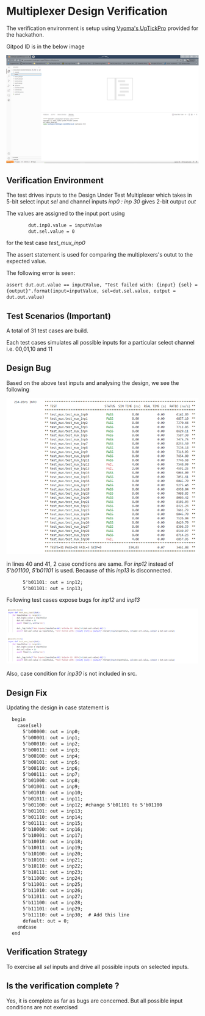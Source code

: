 # Multiplexer Design Verification

The verification environment is setup using [Vyoma's UpTickPro](https://vyomasystems.com) provided for the hackathon.

Gitpod ID is in the below image

![Alt text]( ../assets/GitpodID.png "Gitpod ID")

## Verification Environment

 The test drives inputs to the Design Under Test Multiplexer which takes in 5-bit select input *sel* and channel inputs *inp0 : inp 30* gives 2-bit output *out*

The values are assigned to the input port using 
```
        dut.inp0.value = inputValue
        dut.sel.value = 0
```
for the test case *test_mux_inp0*

The assert statement is used for comparing the multiplexers's outut to the expected value.

The following error is seen:
```
assert dut.out.value == inputValue, "Test failed with: {input} {sel} = {output}".format(input=inputValue, sel=dut.sel.value, output = dut.out.value)

```
## Test Scenarios **(Important)**

A total of 31 test cases are build.

Each test cases simulates all possible inputs for a particular select channel i.e. 00,01,10 and 11

## Design Bug

Based on the above test inputs and analysing the design, we see the following

![Alt text](../assets/Level1Design1AllTests.png)

in lines 40 and 41, 2 case condtions are same. For *inp12* instead of *5'b01100*,  *5'b01101* is used. Because of this *inp13* is disconnected. 

```
      5'b01101: out = inp12;
      5'b01101: out = inp13;
```

Following test cases expose bugs for *inp12* and *inp13*

 ![Alt text](../assets/Level1Design1_1213.png)

Also, case condition for *inp30* is not included in src.

## Design Fix
Updating the design in case statement is

```
  begin
    case(sel)
      5'b00000: out = inp0;  
      5'b00001: out = inp1;  
      5'b00010: out = inp2;  
      5'b00011: out = inp3;  
      5'b00100: out = inp4;  
      5'b00101: out = inp5;  
      5'b00110: out = inp6;  
      5'b00111: out = inp7;  
      5'b01000: out = inp8;  
      5'b01001: out = inp9;  
      5'b01010: out = inp10;
      5'b01011: out = inp11;
      5'b01100: out = inp12; #change 5'b01101 to 5'b01100
      5'b01101: out = inp13;
      5'b01110: out = inp14;
      5'b01111: out = inp15;
      5'b10000: out = inp16;
      5'b10001: out = inp17;
      5'b10010: out = inp18;
      5'b10011: out = inp19;
      5'b10100: out = inp20;
      5'b10101: out = inp21;
      5'b10110: out = inp22;
      5'b10111: out = inp23;
      5'b11000: out = inp24;
      5'b11001: out = inp25;
      5'b11010: out = inp26;
      5'b11011: out = inp27;
      5'b11100: out = inp28;
      5'b11101: out = inp29;
      5'b11110: out = inp30;  # Add this line
      default: out = 0;
    endcase
  end

```

## Verification Strategy

To exercise all *sel* inputs and drive all possible inputs on selected inputs.

## Is the verification complete ?

Yes, it is complete as far as bugs are concerned. But all possible input conditions are not exercised


